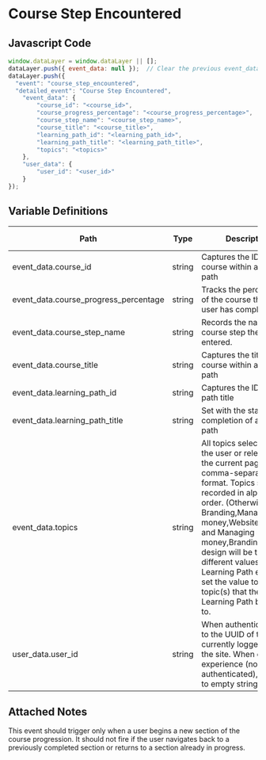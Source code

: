 # Course Step Encountered

### 

## Javascript Code
```js
window.dataLayer = window.dataLayer || [];
dataLayer.push({ event_data: null });  // Clear the previous event_data object.
dataLayer.push({
  "event": "course_step_encountered",
  "detailed_event": "Course Step Encountered",
    "event_data": {
        "course_id": "<course_id>",
        "course_progress_percentage": "<course_progress_percentage>",
        "course_step_name": "<course_step_name>",
        "course_title": "<course_title>",
        "learning_path_id": "<learning_path_id>",
        "learning_path_title": "<learning_path_title>",
        "topics": "<topics>"
    },
    "user_data": {
        "user_id": "<user_id>"
    }
});
```

## Variable Definitions

|Path|Type|Description|Example|Pattern|Min Length|Max Length|Minimum|Maximum|Multiple Of|
| --- | --- | --- | --- | --- | --- | --- | --- | --- | --- |
|event_data.course_id|string|Captures the ID of the course within a learning path||||||||
|event_data.course_progress_percentage|string|Tracks the percentage of the course that the user has completed.|||||||
|event_data.course_step_name|string|Records the name of the course step the user has entered.|||||||
|event_data.course_title|string|Captures the title of the course within a learning path||||||||
|event_data.learning_path_id|string|Captures the ID of the path title||||||||
|event_data.learning_path_title|string|Set with the start or completion of a learning path||||||||
|event_data.topics|string|All topics selected by the user or relevant to the current page, in a comma-separated format. Topics should be recorded in alphabetical order. \(Otherwise Branding,Managing money,Website design and Managing money,Branding,Website design will be two different values\). For Learning Path events, set the value to the topic\(s\) that the Learning Path belongs to.|Branding,Managing money,Website design|||||||
|user_data.user_id|string|When authenticated, set to the UUID of the user currently logged in to the site. When on guest experience \(non-authenticated\), set value to empty string.|Use the UUID when a user is authenticated. Set to empty when not authenticated.|||||||

## Attached Notes
<p>This event should trigger only when a user begins a new section of the course progression. It should not fire if the user navigates back to a previously completed section or returns to a section already in progress.</p>


